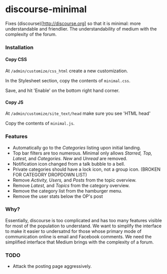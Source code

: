 discourse-minimal
=================

Fixes (discourse)[http://discourse.org] so that it is minimal: more understandable and friendlier. The understandability of medium with the complexity of the forum. 

### Installation

#### Copy CSS

At ```/admin/customize/css_html``` create a new customization. 

In the Stylesheet section, copy the contents of ```minimal.css```.

Save, and hit 'Enable' on the bottom right hand corner. 

#### Copy JS

At ```/admin/customize/site_text/head``` make sure you see 'HTML head'

Copy the contents of ```minimal.js```.

### Features

  * Automatically go to the *Categories* listing upon initial landing.
  * Top bar filters are too numerous. Minimal only allows *Starred,* *Top,* *Latest,* and *Categories.* *New* and *Unread* are removed. 
  * Notification icon changed from a talk bubble to a bell.
  * Private categories should have a lock icon, not a group icon. (BROKEN FOR CATEGORY DROPDOWN LIST)
  * Remove *Activity,* *Users,* and *Posts* from the topic overview.
  * Remove *Latest,* and *Topics* from the category overview.
  * Remove the category list from the hamburger menu.
  * Remove the user stats below the OP's post
  
### Why?

Essentially, discourse is too complicated and has too many features visible for most of the population to understand. We want to simplify the interface to make it easier to undersatnd for those whose primary mode of communication online is email and Facebook comments. We need the simplified interface that Medium brings with the complexity of a forum.
 
### TODO
  * Attack the posting page aggressively.
